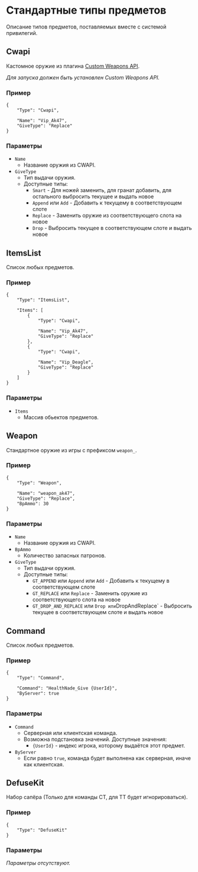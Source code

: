 # Стандартные типы предметов

Описание типов предметов, поставляемых вместе с системой привилегий.

## Cwapi

Кастомное оружие из плагина [Custom Weapons API](https://github.com/ArKaNeMaN/amxx-CustomWeaponsAPI).

_Для запуска должен быть установлен Custom Weapons API._

### Пример

```jsonc
{
    "Type": "Cwapi",

    "Name": "Vip_Ak47",
    "GiveType": "Replace"
}
```

### Параметры

- `Name`
  - Название оружия из CWAPI.
- `GiveType`
  - Тип выдачи оружия.
  - Доступные типы:
    - `Smart` - Для ножей заменить, для гранат добавить, для остального выбросить     текущее и выдать новое
    - `Append` или `Add` - Добавить к текущему в соответствующем слоте
    - `Replace` - Заменить оружие из соответствующего слота на новое
    - `Drop` - Выбросить текущее в соответствующем слоте и выдать новое

## ItemsList

Список любых предметов.

### Пример

```jsonc
{
    "Type": "ItemsList",

    "Items": [
        {
            "Type": "Cwapi",

            "Name": "Vip_Ak47",
            "GiveType": "Replace"
        },
        {
            "Type": "Cwapi",

            "Name": "Vip_Deagle",
            "GiveType": "Replace"
        }
    ]
}
```

### Параметры

- `Items`
  - Массив обьектов предметов.

## Weapon

Стандартное оружие из игры с префиксом `weapon_`.

### Пример

```jsonc
{
    "Type": "Weapon",

    "Name": "weapon_ak47",
    "GiveType": "Replace",
    "BpAmmo": 30
}
```

### Параметры

- `Name`
  - Название оружия из CWAPI.
- `BpAmmo`
  - Количество запасных патронов.
- `GiveType`
  - Тип выдачи оружия.
  - Доступные типы:
    - `GT_APPEND` или `Append` или `Add` - Добавить к текущему в соответствующем слоте
    - `GT_REPLACE` или `Replace` - Заменить оружие из соответствующего слота на новое
    - `GT_DROP_AND_REPLACE` или `Drop или`DropAndReplace` - Выбросить текущее в соответствующем слоте и выдать новое

## Command

Список любых предметов.

### Пример

```jsonc
{
    "Type": "Command",

    "Command": "HealthNade_Give {UserId}",
    "ByServer": true
}
```

### Параметры

- `Command`
  - Серверная или клиентская команда.
  - Возможна подстановка значений. Доступные значения:
    - `{UserId}` - индекс игрока, которому выдаётся этот предмет.
- `ByServer`
  - Если равно `true`, команда будет выполнена как серверная, иначе как клиентская.

## DefuseKit

Набор сапёра (Только для команды CT, для TT будет игнорироваться).

### Пример

```jsonc
{
    "Type": "DefuseKit"
}
```

### Параметры

_Параметры отсутствуют._
